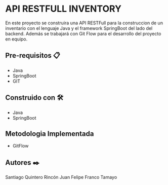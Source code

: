 # API RESTFULL INVENTORY

En este proyecto se construira una API RESTFull para la construccion de un inventario con el lenguaje Java y el framework SpringBoot del lado del backend. Además se trabajará con Git Flow para el desarrollo del proyecto en equipo.

## Pre-requisitos 📋

* Java
* SpringBoot
* GIT

## Construido con 🛠️
* Java
* SpringBoot

## Metodologia Implementada
* GitFlow

## Autores ✒️
Santiago Quintero Rincón
Juan Felipe Franco Tamayo